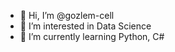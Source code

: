 - 👋 Hi, I’m @gozlem-cell
- 👀 I’m interested in Data Science
- 🌱 I’m currently learning Python, C#
<!---
gozlem-cell/gozlem-cell is a ✨ special ✨ repository because its `README.md` (this file) appears on your GitHub profile.
You can click the Preview link to take a look at your changes.
--->

